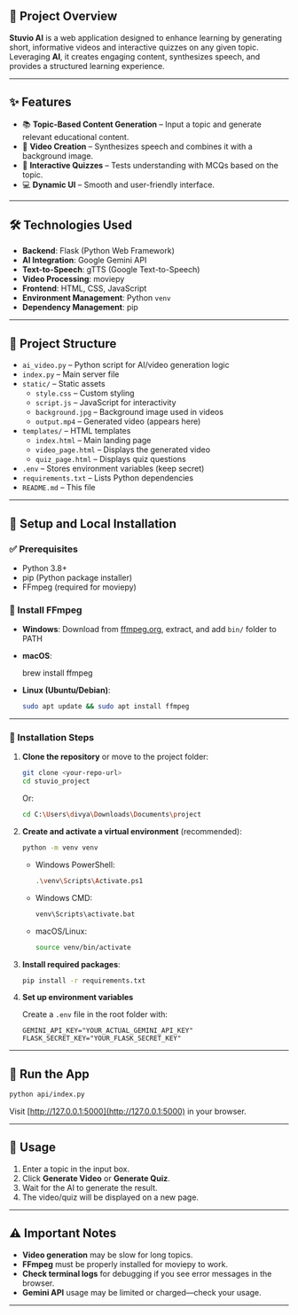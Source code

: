 

## 📌 Project Overview

**Stuvio AI** is a web application designed to enhance learning by generating short, informative videos and interactive quizzes on any given topic. Leveraging **AI**, it creates engaging content, synthesizes speech, and provides a structured learning experience.

---

## ✨ Features

- 📚 **Topic-Based Content Generation** – Input a topic and generate relevant educational content.
- 🎥 **Video Creation** – Synthesizes speech and combines it with a background image.
- 📝 **Interactive Quizzes** – Tests understanding with MCQs based on the topic.
- 💻 **Dynamic UI** – Smooth and user-friendly interface.

---

## 🛠️ Technologies Used

- **Backend**: Flask (Python Web Framework)  
- **AI Integration**: Google Gemini API  
- **Text-to-Speech**: gTTS (Google Text-to-Speech)  
- **Video Processing**: moviepy  
- **Frontend**: HTML, CSS, JavaScript  
- **Environment Management**: Python `venv`  
- **Dependency Management**: pip  

---

## 📁 Project Structure

- `ai_video.py` – Python script for AI/video generation logic  
- `index.py` – Main server file  
- `static/` – Static assets  
  - `style.css` – Custom styling  
  - `script.js` – JavaScript for interactivity  
  - `background.jpg` – Background image used in videos  
  - `output.mp4` – Generated video (appears here)  
- `templates/` – HTML templates  
  - `index.html` – Main landing page  
  - `video_page.html` – Displays the generated video  
  - `quiz_page.html` – Displays quiz questions  
- `.env` – Stores environment variables (keep secret)  
- `requirements.txt` – Lists Python dependencies  
- `README.md` – This file  

---

## 🧩 Setup and Local Installation

### ✅ Prerequisites

- Python 3.8+
- pip (Python package installer)
- FFmpeg (required for moviepy)

### 🔧 Install FFmpeg

- **Windows**: Download from [ffmpeg.org](https://ffmpeg.org), extract, and add `bin/` folder to PATH  
- **macOS**:

  brew install ffmpeg


* **Linux (Ubuntu/Debian)**:

  ```bash
  sudo apt update && sudo apt install ffmpeg
  ```

---

### 🔧 Installation Steps

1. **Clone the repository** or move to the project folder:

   ```bash
   git clone <your-repo-url>
   cd stuvio_project
   ```

   Or:

   ```bash
   cd C:\Users\divya\Downloads\Documents\project
   ```

2. **Create and activate a virtual environment** (recommended):

   ```bash
   python -m venv venv
   ```

   * Windows PowerShell:

     ```bash
     .\venv\Scripts\Activate.ps1
     ```
   * Windows CMD:

     ```bash
     venv\Scripts\activate.bat
     ```
   * macOS/Linux:

     ```bash
     source venv/bin/activate
     ```

3. **Install required packages**:

   ```bash
   pip install -r requirements.txt
   ```

4. **Set up environment variables**

   Create a `.env` file in the root folder with:

   ```
   GEMINI_API_KEY="YOUR_ACTUAL_GEMINI_API_KEY"
   FLASK_SECRET_KEY="YOUR_FLASK_SECRET_KEY"
   ```

---

## 🚀 Run the App

```bash
python api/index.py
```

Visit [http://127.0.0.1:5000](http://127.0.0.1:5000) in your browser.

---

## 🧪 Usage

1. Enter a topic in the input box.
2. Click **Generate Video** or **Generate Quiz**.
3. Wait for the AI to generate the result.
4. The video/quiz will be displayed on a new page.

---

## ⚠️ Important Notes

* **Video generation** may be slow for long topics.
* **FFmpeg** must be properly installed for moviepy to work.
* **Check terminal logs** for debugging if you see error messages in the browser.
* **Gemini API** usage may be limited or charged—check your usage.

---

